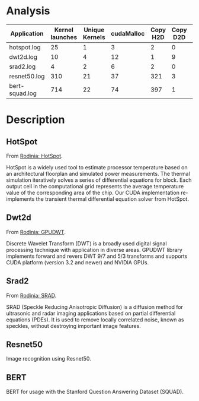 # Analysis

| Application | Kernel launches | Unique Kernels | cudaMalloc | Copy H2D | Copy D2D | Copy D2H |
| --- | --- | --- | --- | --- | --- | --- |
| hotspot.log | 25 | 1 | 3 | 2 | 0 | 1 |
| dwt2d.log | 10 | 4 | 12 | 1 | 9 | 3 |
| srad2.log | 4 | 2 | 6 | 2 | 0 | 2 |
| resnet50.log | 310 | 21 | 37 | 321 | 3 | 3 |
| bert-squad.log | 714 | 22 | 74 | 397 | 1 | 3 |

# Description

## HotSpot

From [Rodinia: HotSpot](http://www.cs.virginia.edu/rodinia/doku.php?id=hotspot).

HotSpot is a widely used tool to estimate processor temperature based on an
architectural floorplan and simulated power measurements. The thermal
simulation iteratively solves a series of differential equations for block.
Each output cell in the computational grid represents the average temperature
value of the corresponding area of the chip. Our CUDA implementation
re-implements the transient thermal differential equation solver from HotSpot.

## Dwt2d

From [Rodinia: GPUDWT](http://www.cs.virginia.edu/rodinia/doku.php?id=gpudwt).

Discrete Wavelet Transform (DWT) is a broadly used digital signal processing
technique with application in diverse areas. GPUDWT library implements forward
and revers DWT 9/7 and 5/3 transforms and supports CUDA platform (version 3.2
and newer) and NVIDIA GPUs. 

##  Srad2

From [Rodinia: SRAD](http://www.cs.virginia.edu/rodinia/doku.php?id=srad).

SRAD (Speckle Reducing Anisotropic Diffusion) is a diffusion method for
ultrasonic and radar imaging applications based on partial differential
equations (PDEs). It is used to remove locally correlated noise, known as
speckles, without destroying important image features.

## Resnet50

Image recognition using Resnet50.

## BERT

BERT for usage with the Stanford Question Answering Dataset (SQUAD).
